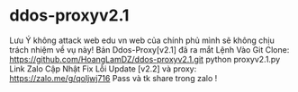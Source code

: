 # ddos-proxyv2.1
Lưu Ý không attack web edu vn web của chính phủ mình sẽ không chịu trách nhiệm về vụ này!
Bản Ddos-Proxy[v2.1] đã ra mắt 
Lệnh Vào
Git Clone: https://github.com/HoangLamDZ/ddos-proxyv2.1.git
python proxyv2.1.py
Link Zalo Cập Nhật Fix Lỗi Update [v2.2] và proxy: https://zalo.me/g/qoljwj716
Pass và tk share trong zalo !
